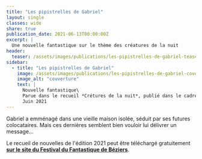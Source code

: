 ```yaml
---
title: "Les pipistrelles de Gabriel"
layout: single
classes: wide
share: true
publication_date: 2021-06-13T00:00:00Z
excerpt: |
  Une nouvelle fantastique sur le thème des créatures de la nuit
header:
  teaser: /assets/images/publications/les-pipistrelles-de-gabriel-teaser.jpg
sidebar:
  - title: "Les pipistrelles de Gabriel"
    image: /assets/images/publications/les-pipistrelles-de-gabriel-cover.jpg
    image_alt: "couverture"
    text: |
      Nouvelle fantastique\
      Parue dans le recueil *Crétures de la nuit*, publié dans le cadre du Festival du Fantastique de Béziers\
      Juin 2021
---
```


Gabriel a emménagé dans une vieille maison isolée, séduit par ses futures colocataires. Mais ces dernières semblent bien vouloir lui délivrer un message&hellip;

Le recueil de nouvelles de l'édition 2021 peut être téléchargé gratuitement **<a href="http://epub.festival-fantastique.fr/ffb2021.epub" target="_blank">sur le site du Festival du Fantastique de Béziers</a>**.

